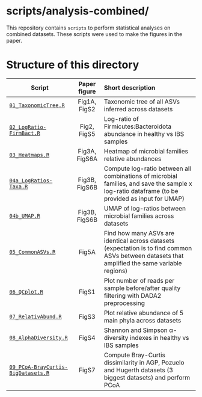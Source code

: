 # scripts/analysis-combined/

This repository contains `scripts` to perform statistical analyses on combined datasets. These scripts were used to make the figures in the paper.


# Structure of this directory

|                                    Script                                |  Paper figure |                 Short description               |
| ------------------------------------------------------------------------ | :-----------: | :---------------------------------------------- |
| [`01_TaxonomicTree.R`](./01_TaxonomicTree.R)                             | Fig1A, FigS2  | Taxonomic tree of all ASVs inferred across datasets |
| [`02_LogRatio-FirmBact.R`](./02_LogRatio-FirmBact.R)                     | Fig2, FigS5   | Log-ratio of Firmicutes:Bacteroidota abundance in healthy vs IBS samples |
| [`03_Heatmaps.R`](./03_Heatmaps.R)                                       | Fig3A, FigS6A | Heatmap of microbial families relative abundances |
| [`04a_LogRatios-Taxa.R`](./04a_LogRatios-Taxa.R)                         | Fig3B, FigS6B | Compute log-ratio between all combinations of microbial families, and save the sample x log-ratio dataframe (to be provided as input for UMAP) |
| [`04b_UMAP.R`](./04b_UMAP.R)                                             | Fig3B, FigS6B | UMAP of log-ratios between microbial families across datasets |
| [`05_CommonASVs.R`](./05_CommonASVs.R)                                   | Fig5A         | Find how many ASVs are identical across datasets (expectation is to find common ASVs between datasets that amplified the same variable regions) |
| [`06_QCplot.R`](./06_QCplot.R)                                           | FigS1         | Plot number of reads per sample before/after quality filtering with DADA2 preprocessing |
| [`07_RelativAbund.R`](./07_RelativAbund.R)                               | FigS3         | Plot relative abundance of 5 main phyla across datasets |
| [`08_AlphaDiversity.R`](./08_AlphaDiversity.R)                           | FigS4         | Shannon and Simpson &alpha;-diversity indexes in healthy vs IBS samples |
| [`09_PCoA-BrayCurtis-BigDatasets.R`](./09_PCoA-BrayCurtis-BigDatasets.R) | FigS7         | Compute Bray-Curtis dissimilarity in AGP, Pozuelo and Hugerth datasets (3 biggest datasets) and perform PCoA |